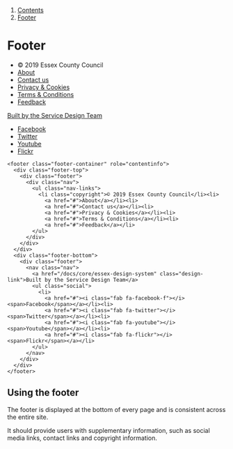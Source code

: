 <div class="breadcrumbs">
  <ol>
    <li><a href="/docs/core/contents">Contents</a></li>
    <li><a href="#">Footer</a></li>
  </ol>
</div>

# Footer

<footer class="footer-container" role="contentinfo">
  <div class="footer-top">
    <div class="footer">
      <div class="nav">
        <ul class="nav-links">
          <li class="copyright">© 2019 Essex County Council</li><li>
            <a href="#">About</a></li><li>
            <a href="#">Contact us</a></li><li>
            <a href="#">Privacy & Cookies</a></li><li>
            <a href="#">Terms & Conditions</a></li><li>
            <a href="#">Feedback</a></li>
        </ul>
      </div>
    </div>
  </div>
  <div class="footer-bottom">
    <div class="footer">
      <nav class="nav">
        <a href="/docs/core/essex-design-system" class="design-link">Built by the Service Design Team</a>
        <ul class="social">
          <li>
            <a href="#"><i class="fab fa-facebook-f"></i><span>Facebook</span></a></li><li>
            <a href="#"><i class="fab fa-twitter"></i><span>Twitter</span></a></li><li>
            <a href="#"><i class="fab fa-youtube"></i><span>Youtube</span></a></li><li>
            <a href="#"><i class="fab fa-flickr"></i><span>Flickr</span></a></li>
        </ul>
      </nav>
    </div>
  </div>
</footer>

    <footer class="footer-container" role="contentinfo">
      <div class="footer-top">
        <div class="footer">
          <div class="nav">
            <ul class="nav-links">
              <li class="copyright">© 2019 Essex County Council</li><li>
                <a href="#">About</a></li><li>
                <a href="#">Contact us</a></li><li>
                <a href="#">Privacy & Cookies</a></li><li>
                <a href="#">Terms & Conditions</a></li><li>
                <a href="#">Feedback</a></li>
            </ul>
          </div>
        </div>
      </div>
      <div class="footer-bottom">
        <div class="footer">
          <nav class="nav">
            <a href="/docs/core/essex-design-system" class="design-link">Built by the Service Design Team</a>
            <ul class="social">
              <li>
                <a href="#"><i class="fab fa-facebook-f"></i><span>Facebook</span></a></li><li>
                <a href="#"><i class="fab fa-twitter"></i><span>Twitter</span></a></li><li>
                <a href="#"><i class="fab fa-youtube"></i><span>Youtube</span></a></li><li>
                <a href="#"><i class="fab fa-flickr"></i><span>Flickr</span></a></li>
            </ul>
          </nav>
        </div>
      </div>
    </footer>

## Using the footer

The footer is displayed at the bottom of every page and is consistent across the entire site.

It should provide users with supplementary information, such as social media links, contact links and copyright information.
